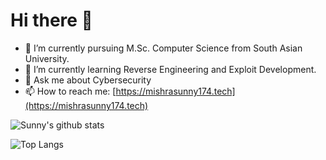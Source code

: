 # Hi there 👋

- 🔭 I’m currently pursuing M.Sc. Computer Science from South Asian University.
- 🌱 I’m currently learning Reverse Engineering and Exploit Development.
- 💬 Ask me about Cybersecurity
- 📫 How to reach me: [https://mishrasunny174.tech](https://mishrasunny174.tech)

![Sunny's github stats](https://github-readme-stats.vercel.app/api?username=mishrasunny174)

![Top Langs](https://github-readme-stats.vercel.app/api/top-langs/?username=mishrasunny174&layout=compact&hide=html,smali)
